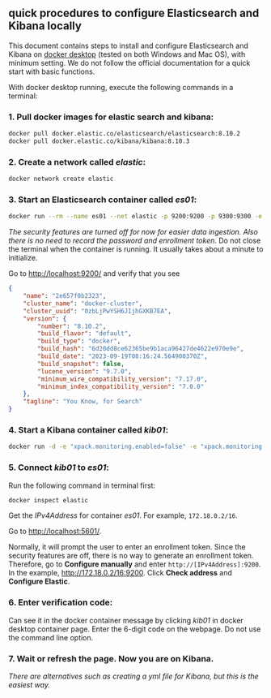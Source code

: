 ## quick procedures to configure Elasticsearch and Kibana locally

This document contains steps to install and configure Elasticsearch and Kibana on [docker desktop](https://www.docker.com/products/docker-desktop/) (tested on both Windows and Mac OS), with minimum setting. We do not follow the official documentation for a quick start with basic functions.

With docker desktop running, execute the following commands in a terminal:

### 1. Pull docker images for elastic search and kibana:

```bash
docker pull docker.elastic.co/elasticsearch/elasticsearch:8.10.2
docker pull docker.elastic.co/kibana/kibana:8.10.3
```

### 2. Create a network called *elastic*:

```bash
docker network create elastic
```

### 3. Start an Elasticsearch container called *es01*:

```bash
docker run --rm --name es01 --net elastic -p 9200:9200 -p 9300:9300 -e "xpack.security.enabled=false" -e "discovery.type=single-node" -it -m 1GB docker.elastic.co/elasticsearch/elasticsearch:8.10.2
```

*The security features are turned off for now for easier data ingestion. Also there is no need to record the password and enrollment token.* Do not close the terminal when the container is running. It usually takes about a minute to initialize.

Go to [http://localhost:9200/](http://localhost:9200/) and verify that you see

```json
{
    "name": "2e657f0b2323",
    "cluster_name": "docker-cluster",
    "cluster_uuid": "0zbLjPwYSH6JIjhGXKB7EA",
    "version": {
        "number": "8.10.2",
        "build_flavor": "default",
        "build_type": "docker",
        "build_hash": "6d20dd8ce62365be9b1aca96427de4622e970e9e",
        "build_date": "2023-09-19T08:16:24.564900370Z",
        "build_snapshot": false,
        "lucene_version": "9.7.0",
        "minimum_wire_compatibility_version": "7.17.0",
        "minimum_index_compatibility_version": "7.0.0"
    },
    "tagline": "You Know, for Search"
}
```

### 4. Start a Kibana container called *kib01*:

```bash
docker run -d -e "xpack.monitoring.enabled=false" -e "xpack.monitoring.ui.container.elasticsearch.enabled=false" --name kib01 --net elastic --restart always -p 5601:5601 docker.elastic.co/kibana/kibana:8.10.3
```

### 5. Connect *kib01* to *es01*:

Run the following command in terminal first:

```bash
docker inspect elastic
```

Get the *IPv4Address* for container *es01*. For example, `172.18.0.2/16`.

Go to [http://localhost:5601/](http://localhost:5601/).

Normally, it will prompt the user to enter an enrollment token. Since the security features are off, there is no way to generate an enrollment token. Therefore, go to **Configure manually** and enter `http://[IPv4Address]:9200`. In the example, http://172.18.0.2/16:9200. Click **Check address** and **Configure Elastic**.

### 6. Enter verification code:

Can see it in the docker container message by clicking *kib01* in docker desktop container page. Enter the 6-digit code on the webpage. Do not use the command line option.

### 7. Wait or refresh the page. Now you are on Kibana.

*There are alternatives such as creating a yml file for Kibana, but this is the easiest way.*
